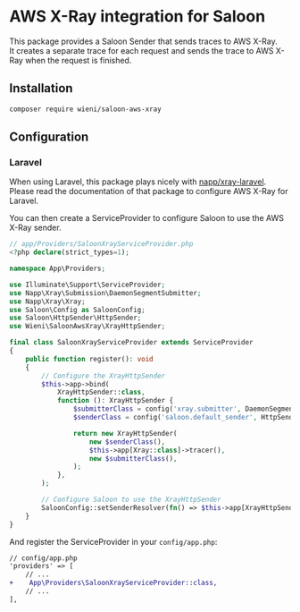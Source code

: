 # AWS X-Ray integration for Saloon

This package provides a Saloon Sender that sends traces to AWS X-Ray.  
It creates a separate trace for each request and sends the trace to AWS X-Ray when the request is finished.

## Installation

```bash
composer require wieni/saloon-aws-xray
```

## Configuration

### Laravel

When using Laravel, this package plays nicely with [napp/xray-laravel](https://github.com/Napp/xray-laravel).  
Please read the documentation of that package to configure AWS X-Ray for Laravel.

You can then create a ServiceProvider to configure Saloon to use the AWS X-Ray sender.

```php
// app/Providers/SaloonXrayServiceProvider.php
<?php declare(strict_types=1);

namespace App\Providers;

use Illuminate\Support\ServiceProvider;
use Napp\Xray\Submission\DaemonSegmentSubmitter;
use Napp\Xray\Xray;
use Saloon\Config as SaloonConfig;
use Saloon\HttpSender\HttpSender;
use Wieni\SaloonAwsXray\XrayHttpSender;

final class SaloonXrayServiceProvider extends ServiceProvider
{
    public function register(): void
    {
        // Configure the XrayHttpSender
        $this->app->bind(
            XrayHttpSender::class,
            function (): XrayHttpSender {
                $submitterClass = config('xray.submitter', DaemonSegmentSubmitter::class);
                $senderClass = config('saloon.default_sender', HttpSender::class);

                return new XrayHttpSender(
                    new $senderClass(),
                    $this->app[Xray::class]->tracer(),
                    new $submitterClass(),
                );
            },
        );

        // Configure Saloon to use the XrayHttpSender
        SaloonConfig::setSenderResolver(fn() => $this->app[XrayHttpSender::class]);
    }
}
```

And register the ServiceProvider in your `config/app.php`:

```diff
// config/app.php
'providers' => [
    // ...
+    App\Providers\SaloonXrayServiceProvider::class,
    // ...
],
```